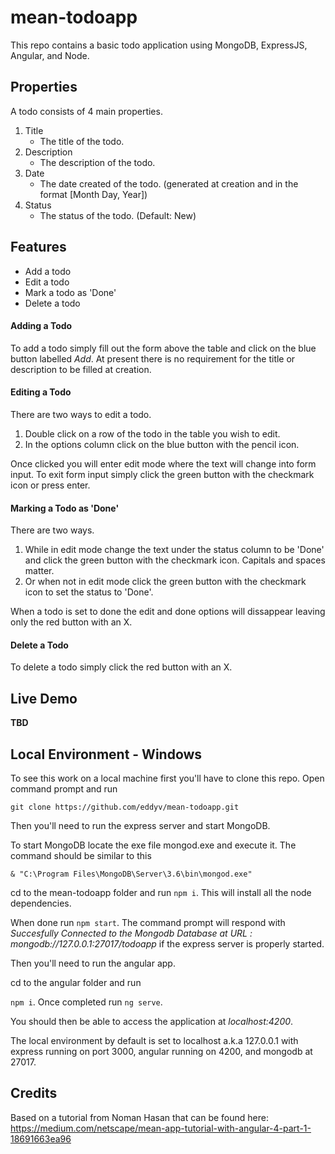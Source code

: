 # mean-todoapp

This repo contains a basic todo application using MongoDB, ExpressJS, Angular, and Node.

## Properties
A todo consists of 4 main properties.

1. Title
   - The title of the todo.
2. Description
   - The description of the todo.
3. Date
   - The date created of the todo. (generated at creation and in the format [Month Day, Year])
4. Status
   - The status of the todo. (Default: New)

## Features

- Add a todo
- Edit a todo
- Mark a todo as 'Done'
- Delete a todo

#### Adding a Todo

To add a todo simply fill out the form above the table and click on the  blue button labelled _Add_. At present there is no requirement for the title or description to be filled at creation.

#### Editing a Todo

There are two ways to edit a todo.

 1. Double click on a row of the todo in the table you wish to edit.
 2. In the options column click on the blue button with the pencil icon.
 
 Once clicked you will enter edit mode where the text will change into form input. To exit form input simply click the green button with the checkmark icon or press enter.
 
 #### Marking a Todo as 'Done'
 There are two ways.
 
  1. While in edit mode change the text under the status column to be 'Done' and click the green button with the checkmark icon. Capitals and spaces matter.
  2. Or when not in edit mode click the green button with the checkmark icon to set the status to 'Done'.
  
 When a todo is set to done the edit and done options will dissappear leaving only the red button with an X.
 
 #### Delete a Todo
 To delete a todo simply click the red button with an X.
 
 ## Live Demo
 
 **TBD**
 
 ## Local Environment - Windows
 
 To see this work on a local machine first you'll have to clone this repo. Open command prompt and run
 
 `git clone https://github.com/eddyv/mean-todoapp.git`
 
 Then you'll need to run the express server and start MongoDB.
 
 To start MongoDB locate the exe file mongod.exe and execute it. The command should be similar to this
 
 `& "C:\Program Files\MongoDB\Server\3.6\bin\mongod.exe"`
 
 cd to the mean-todoapp folder and run `npm i`. This will install all the node dependencies. 
 
 When done run `npm start`. The command prompt will respond with _Succesfully Connected to the Mongodb Database  at URL : mongodb://127.0.0.1:27017/todoapp_ if the express server is properly started.
 
 Then you'll  need to run the angular app.
 
 cd to the angular folder and run
 
 `npm i`. Once completed run `ng serve`.
 
 You should then be able to access the application at _localhost:4200_.
 
The local environment by default is set to localhost a.k.a 127.0.0.1 with express running on port 3000, angular running on 4200, and          mongodb at 27017.

## Credits
Based on a tutorial from Noman Hasan that can be found here: https://medium.com/netscape/mean-app-tutorial-with-angular-4-part-1-18691663ea96
